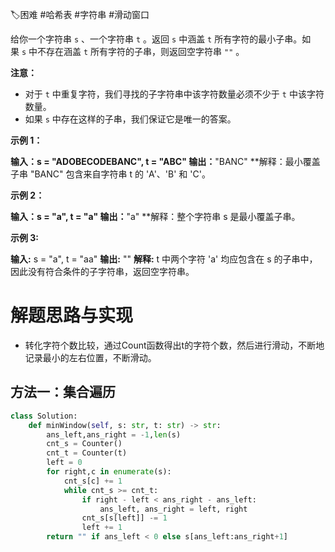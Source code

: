 🏷困难 #哈希表 #字符串 #滑动窗口 

给你一个字符串 `s` 、一个字符串 `t` 。返回 `s` 中涵盖 `t` 所有字符的最小子串。如果 `s` 中不存在涵盖 `t` 所有字符的子串，则返回空字符串 `""` 。

**注意：**

- 对于 `t` 中重复字符，我们寻找的子字符串中该字符数量必须不少于 `t` 中该字符数量。
- 如果 `s` 中存在这样的子串，我们保证它是唯一的答案。

**示例 1：**

**输入：s = "ADOBECODEBANC", t = "ABC"
输出：**"BANC"
**解释：最小覆盖子串 "BANC" 包含来自字符串 t 的 'A'、'B' 和 'C'。

**示例 2：**

**输入：s = "a", t = "a"
输出：**"a"
**解释：整个字符串 s 是最小覆盖子串。

**示例 3:**

**输入:** s = "a", t = "aa"
**输出:** ""
**解释:** t 中两个字符 'a' 均应包含在 s 的子串中，
因此没有符合条件的子字符串，返回空字符串。

# 解题思路与实现

- 转化字符个数比较，通过Count函数得出t的字符个数，然后进行滑动，不断地记录最小的左右位置，不断滑动。
## 方法一：集合遍历

```python
class Solution:
    def minWindow(self, s: str, t: str) -> str:
        ans_left,ans_right = -1,len(s)
        cnt_s = Counter()
        cnt_t = Counter(t)
        left = 0
        for right,c in enumerate(s):
            cnt_s[c] += 1
            while cnt_s >= cnt_t:
                if right - left < ans_right - ans_left:
                    ans_left, ans_right = left, right
                cnt_s[s[left]] -= 1
                left += 1
        return "" if ans_left < 0 else s[ans_left:ans_right+1]
```